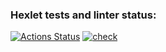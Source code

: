 ### Hexlet tests and linter status:
[![Actions Status](https://github.com/AnPopit/frontend-project-11/actions/workflows/hexlet-check.yml/badge.svg)](https://github.com/AnPopit/frontend-project-11/actions)
[![check](https://github.com/AnPopit/frontend-project-11/actions/workflows/check.yml/badge.svg)](https://github.com/AnPopit/frontend-project-11/actions/workflows/check.yml)